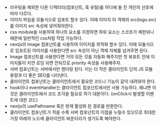 - 라우팅을 제외한 다른 디렉터리(컴포넌트, 훅 유틸)를 어디에 둘 진 개인의 선호에 따라 다르다.
- 이미지 파일을 모듈식으로 임포트 할수 있다. 이때 이미지 이 객체의 src(logo.src)를 이미지 src 속성에 넣어줘야한다.
- css module을 사용하여 하나의 요소를 지정하면 하위 요소는 스코프가 제한되니 때문에 일반적인 css처럼 작업 가능하다.
- nextjs의 Image 컴포넌트를 사용하여 이미지를 최적화 할수 있다. 이때 모듈식으로 임포트된 이미지를 사용한다면 src 속성이 아닌 객체 자체를 넘겨주면 된다.
- Image 컴포넌트를 사용한다면 거의 모든 것을 자동화 해주지만 첫 뷰포트 안에 이미지들이 지연 로딩 되면 안되므로 priority 속성을 사용해주자.
- 서버 컴포넌트는 서버에서만 렌더링 된다. 이는 더 작은 클라이언트 단의 JS 모듈 용량과 더 좋은 SEO를 나타낸다.
- 클라이언트 컴포넌트는 클라이언트에서 필요한 코드나 기능이 같이 내려와야 한다.
- hook이나 eventHandler는 클라이언트 컴포넌트에서만 사용 가능하다. 왜냐면 이것은 클라이언트에서 코드 조각을 필요로 하기 대문이다. (onClick시 발생할 이벤트에 대한 코드)
- nextjs의 usePathname 훅은 현재 활성화 된 경로를 반환한다.
- 클라이언트 컴포넌트가 적을 수록 서버 컴포넌트의 이점을 누릴수 있으므로 최대한 가장 아래의 노드에 클라이언트 바운더리가 생기도록 해야한다.